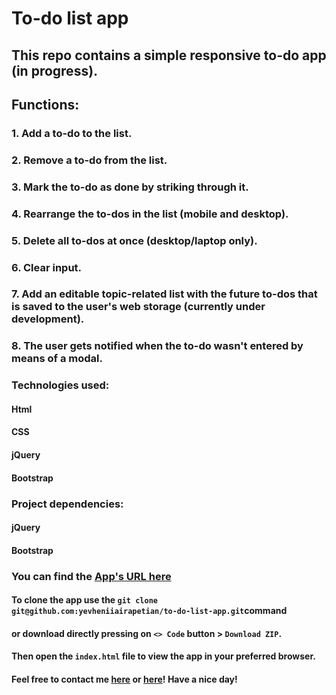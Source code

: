 # To-do list app
## This repo contains a simple responsive to-do app (in progress).
## Functions:
### 1. Add a to-do to the list.
### 2. Remove a to-do from the list.
### 3. Mark the to-do as done by striking through it.
### 4. Rearrange the to-dos in the list (mobile and desktop).
### 5. Delete all to-dos at once (desktop/laptop only).
### 6. Clear input.
### 7. Add an editable topic-related list with the future to-dos that is saved to the user's web storage (currently under development).
### 8. The user gets notified when the to-do wasn't entered by means of a modal.
### Technologies used:
#### Html
#### CSS
#### jQuery
#### Bootstrap
### Project dependencies:
#### jQuery
#### Bootstrap
### You can find the [App's URL here](https://yevheniiairapetian.github.io/to-do-list-app/)
#### To clone the app use the `git clone git@github.com:yevheniiairapetian/to-do-list-app.git`command 
#### or download directly pressing on `<> Code` button > `Download ZIP`. 
#### Then open the `index.html` file to view the app in your preferred browser.
#### Feel free to contact me [here](https://www.linkedin.com/in/yevhenii-airapetian/) or [here](mailto:sonkozhenia11@gmail.com)! Have a nice day!


